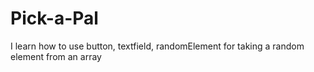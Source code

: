 # Pick-a-Pal
I learn how to use button, textfield, randomElement for taking a random element from an array
